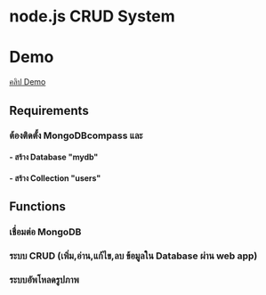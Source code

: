 # node.js CRUD System

# Demo
[คลิป Demo](https://www.youtube.com/watch?v=_B1H6XevrVA)
## Requirements
### ต้องติดตั้ง MongoDBcompass และ
#### - สร้าง Database "mydb"
#### - สร้าง Collection "users"

## Functions 
### เชื่อมต่อ MongoDB
### ระบบ CRUD (เพิ่ม,อ่าน,แก้ไข,ลบ ข้อมูลใน Database ผ่าน web app)

### ระบบอัพโหลดรูปภาพ

